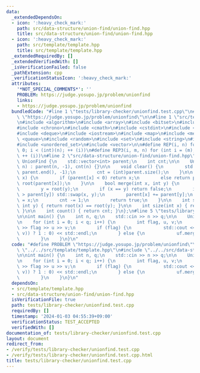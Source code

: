 ```yaml
---
data:
  _extendedDependsOn:
  - icon: ':heavy_check_mark:'
    path: src/data-structure/union-find/union-find.hpp
    title: src/data-structure/union-find/union-find.hpp
  - icon: ':heavy_check_mark:'
    path: src/template/template.hpp
    title: src/template/template.hpp
  _extendedRequiredBy: []
  _extendedVerifiedWith: []
  _isVerificationFailed: false
  _pathExtension: cpp
  _verificationStatusIcon: ':heavy_check_mark:'
  attributes:
    '*NOT_SPECIAL_COMMENTS*': ''
    PROBLEM: https://judge.yosupo.jp/problem/unionfind
    links:
    - https://judge.yosupo.jp/problem/unionfind
  bundledCode: "#line 1 \"tests/library-checker/unionfind.test.cpp\"\n#define PROBLEM\
    \ \"https://judge.yosupo.jp/problem/unionfind\"\n\n#line 1 \"src/template/template.hpp\"\
    \n#include <algorithm>\n#include <array>\n#include <bitset>\n#include <cassert>\n\
    #include <chrono>\n#include <cmath>\n#include <cstdint>\n#include <cstring>\n\
    #include <deque>\n#include <iostream>\n#include <map>\n#include <memory>\n#include\
    \ <queue>\n#include <random>\n#include <set>\n#include <string>\n#include <unordered_map>\n\
    #include <unordered_set>\n#include <vector>\n\n#define REP(i, n) for (int i =\
    \ 0; i < (int)(n); ++ (i))\n#define REP3(i, m, n) for (int i = (m); (i) < (int)(n);\
    \ ++ (i))\n#line 2 \"src/data-structure/union-find/union-find.hpp\"\n\nstruct\
    \ UnionFind {\n    std::vector<int> parent;\n    int cnt;\n\n    UnionFind(int\
    \ n) : parent(n, -1), cnt(n) {}\n\n    void clear() {\n        std::fill(parent.begin(),\
    \ parent.end(), -1);\n        cnt = (int)parent.size();\n    }\n\n    int root(int\
    \ x) {\n        if (parent[x] < 0) return x;\n        else return parent[x] =\
    \ root(parent[x]);\n    }\n\n    bool merge(int x, int y) {\n        x = root(x);\n\
    \        y = root(y);\n        if (x == y) return false;\n        if (parent[x]\
    \ > parent[y]) std::swap(x, y);\n        parent[x] += parent[y];\n        parent[y]\
    \ = x;\n        cnt -= 1;\n        return true;\n    }\n\n    int same(int x,\
    \ int y) { return root(x) == root(y); }\n\n    int size(int x) { return -parent[root(x)];\
    \ }\n\n    int count() { return cnt; }\n};\n#line 5 \"tests/library-checker/unionfind.test.cpp\"\
    \n\nint main() {\n    int n, q;\n    std::cin >> n >> q;\n\n    UnionFind uf(n);\n\
    \n    for (int i = 0; i < q; i++) {\n        int flag, u, v;\n        std::cin\
    \ >> flag >> u >> v;\n        if (flag) {\n            std::cout << ((uf.same(u,\
    \ v)) ? 1 : 0) << std::endl;\n        } else {\n            uf.merge(u, v);\n\
    \        }\n    }\n}\n"
  code: "#define PROBLEM \"https://judge.yosupo.jp/problem/unionfind\"\n\n#include\
    \ \"../../src/template/template.hpp\"\n#include \"../../src/data-structure/union-find/union-find.hpp\"\
    \n\nint main() {\n    int n, q;\n    std::cin >> n >> q;\n\n    UnionFind uf(n);\n\
    \n    for (int i = 0; i < q; i++) {\n        int flag, u, v;\n        std::cin\
    \ >> flag >> u >> v;\n        if (flag) {\n            std::cout << ((uf.same(u,\
    \ v)) ? 1 : 0) << std::endl;\n        } else {\n            uf.merge(u, v);\n\
    \        }\n    }\n}\n"
  dependsOn:
  - src/template/template.hpp
  - src/data-structure/union-find/union-find.hpp
  isVerificationFile: true
  path: tests/library-checker/unionfind.test.cpp
  requiredBy: []
  timestamp: '2024-01-03 04:55:39+09:00'
  verificationStatus: TEST_ACCEPTED
  verifiedWith: []
documentation_of: tests/library-checker/unionfind.test.cpp
layout: document
redirect_from:
- /verify/tests/library-checker/unionfind.test.cpp
- /verify/tests/library-checker/unionfind.test.cpp.html
title: tests/library-checker/unionfind.test.cpp
---
```

